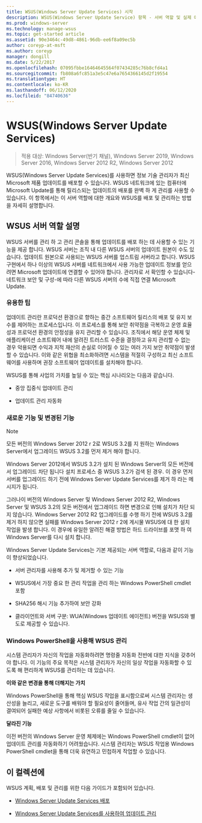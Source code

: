 ```yaml
---
title: WSUS(Windows Server Update Services) 시작
description: WSUS(Windows Server Update Service) 항목 - 서버 역할 및 실제 애플리케이션 개요
ms.prod: windows-server
ms.technology: manage-wsus
ms.topic: get-started article
ms.assetid: 90e3464c-49d8-4861-96db-ee6f8a09ec5b
author: coreyp-at-msft
ms.author: coreyp
manager: dongill
ms.date: 5/22/2017
ms.openlocfilehash: 07095fbbe16464645564f07434285c76b8cfd4a1
ms.sourcegitcommit: fb808a6fc851a3e5c47e6a7654366145d2f19554
ms.translationtype: HT
ms.contentlocale: ko-KR
ms.lasthandoff: 06/12/2020
ms.locfileid: "84740636"
---
```

# <a name="windows-server-update-services-wsus"></a>WSUS(Windows Server Update Services)

>적용 대상: Windows Server(반기 채널), Windows Server 2019, Windows Server 2016, Windows Server 2012 R2, Windows Server 2012

WSUS(Windows Server Update Services)를 사용하면 정보 기술 관리자가 최신 Microsoft 제품 업데이트를 배포할 수 있습니다. WSUS 네트워크에 있는 컴퓨터에 Microsoft Update를 통해 릴리스되는 업데이트의 배포를 완벽 하 게 관리를 사용할 수 있습니다. 이 항목에서는 이 서버 역할에 대한 개요와 WSUS를 배포 및 관리하는 방법을 자세히 설명합니다.

## <a name="wsus-server-role-description"></a>WSUS 서버 역할 설명
WSUS 서버를 관리 하 고 관리 콘솔을 통해 업데이트를 배포 하는 데 사용할 수 있는 기능을 제공 합니다. WSUS 서버는 조직 내 다른 WSUS 서버의 업데이트 원본이 수도 있습니다. 업데이트 원본으로 사용되는 WSUS 서버를 업스트림 서버라고 합니다. WSUS 구현에서 하나 이상의 WSUS 서버를 네트워크에서 사용 가능한 업데이트 정보를 얻으려면 Microsoft 업데이트에 연결할 수 있어야 합니다. 관리자로 서 확인할 수 있습니다-네트워크 보안 및 구성-에 따라 다른 WSUS 서버의 수에 직접 연결 Microsoft Update.

### <a name="practical-applications"></a>유용한 팁
업데이트 관리란 프로덕션 환경으로 향하는 중간 소프트웨어 릴리스의 배포 및 유지 보수를 제어하는 프로세스입니다. 이 프로세스를 통해 보안 취약점을 극복하고 운영 효율성과 프로덕션 환경의 안정성을 유지 관리할 수 있습니다. 조직에서 해당 운영 체제 및 애플리케이션 소프트웨어 내에 알려진 트러스트 수준을 결정하고 유지 관리할 수 없는 경우 악용되면 수익과 지적 재산의 손실로 이어질 수 있는 여러 가지 보안 취약점이 발생할 수 있습니다. 이와 같은 위협을 최소화하려면 시스템을 적절히 구성하고 최신 소프트웨어를 사용하며 권장 소프트웨어 업데이트를 설치해야 합니다.

WSUS를 통해 사업의 가치를 높일 수 있는 핵심 시나리오는 다음과 같습니다.

-   중앙 집중식 업데이트 관리

-   업데이트 관리 자동화

### <a name="new-and-changed-functionality"></a>새로운 기능 및 변경된 기능

> [!NOTE]
> 모든 버전의 Windows Server 2012 r 2로 WSUS 3.2를 지 원하는 Windows Server에서 업그레이드 WSUS 3.2를 먼저 제거 해야 합니다.
> 
> Windows Server 2012에서 WSUS 3.2가 설치 된 Windows Server의 모든 버전에서 업그레이드 차단 됩니다 설치 프로세스 중 WSUS 3.2가 검색 된 경우. 이 경우 먼저 서버를 업그레이드 하기 전에 Windows Server Update Services를 제거 하 라는 메시지가 됩니다.
> 
> 그러나이 버전의 Windows Server 및 Windows Server 2012 R2, Windows Server 및 WSUS 3.2의 모든 버전에서 업그레이드 하면 변경으로 인해 설치가 차단 되지 않습니다. Windows Server 2012 R2 업그레이드를 수행 하기 전에 WSUS 3.2를 제거 하지 않으면 실패를 Windows Server 2012 r 2에 게시물 WSUS에 대 한 설치 작업을 발생 합니다. 이 경우에 유일한 알려진 해결 방법은 하드 드라이브를 포맷 하 여 Windows Server를 다시 설치 합니다.

Windows Server Update Services는 기본 제공되는 서버 역할로, 다음과 같이 기능이 향상되었습니다.

-   서버 관리자를 사용해 추가 및 제거할 수 있는 기능

-   WSUS에서 가장 중요 한 관리 작업을 관리 하는 Windows PowerShell cmdlet 포함

-   SHA256 해시 기능 추가하여 보안 강화

-   클라이언트와 서버 구분: WUA(Windows 업데이트 에이전트) 버전을 WSUS와 별도로 제공할 수 있습니다.

### <a name="using-windows-powershell-to-manage-wsus"></a>Windows PowerShell을 사용해 WSUS 관리
시스템 관리자가 자신의 작업을 자동화하려면 명령줄 자동화 전반에 대한 지식을 갖추어야 합니다. 이 기능의 주요 목적은 시스템 관리자가 자신의 일상 작업을 자동화할 수 있도록 해 편리하게 WSUS를 관리하는 데 있습니다.

**이와 같은 변경을 통해 더해지는 가치**

Windows PowerShell을 통해 핵심 WSUS 작업을 표시함으로써 시스템 관리자는 생산성을 늘리고, 새로운 도구를 배워야 할 필요성이 줄어들며, 유사 작업 간의 일관성이 결여되어 실패한 예상 사항에서 비롯된 오류를 줄일 수 있습니다.

**달라진 기능**

이전 버전의 Windows Server 운영 체제에는 Windows PowerShell cmdlet이 없어 업데이트 관리를 자동화하기 어려웠습니다. 시스템 관리자는 WSUS 작업용 Windows PowerShell cmdlet을 통해 더욱 유연하고 민첩하게 작업할 수 있습니다.

## <a name="in-this-collection"></a>이 컬렉션에
WSUS 계획, 배포 및 관리를 위한 다음 가이드가 포함되어 있습니다.

-   [Windows Server Update Services 배포](../deploy/deploy-windows-server-update-services.md)

-   [Windows Server Update Services를 사용하여 업데이트 관리](../manage/update-management-with-windows-server-update-services.md)


